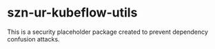 # szn-ur-kubeflow-utils

This is a security placeholder package created to prevent dependency confusion attacks.